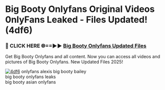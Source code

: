 # Big Booty Onlyfans Original Videos 0nlyFans Leaked - Files Updated! (4df6)

<h3>🔴 CLICK HERE 🌐==►► <a href="https://tinyurl.com/ms9xzufz" rel="nofollow">Big Booty Onlyfans Updated Files</a></h3>

Get Big Booty Onlyfans and all content. Now you can access all videos and pictures of Big Booty Onlyfans. New Updated Files 2025!

[![4df6](https://i.imgur.com/ppqm5kG.gif)](https://tinyurl.com/ms9xzufz)
onlyfans alexis big booty bailey<br>
big booty onlyfans leaks<br>
big booty asian onlyfans